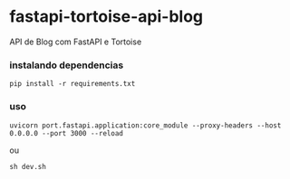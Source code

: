 # fastapi-tortoise-api-blog

API de Blog com FastAPI e Tortoise

### instalando dependencias
```
pip install -r requirements.txt
```

### uso
```
uvicorn port.fastapi.application:core_module --proxy-headers --host 0.0.0.0 --port 3000 --reload
```
ou

```
sh dev.sh
```
